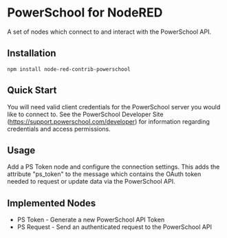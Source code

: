 # PowerSchool for NodeRED

A set of nodes which connect to and interact with the PowerSchool API.

## Installation

`npm install node-red-contrib-powerschool`

## Quick Start

You will need valid client credentials for the PowerSchool server you would like to connect to. See the PowerSchool Developer Site (https://support.powerschool.com/developer) for information regarding credentials and access permissions.

## Usage

Add a PS Token node and configure the connection settings. This adds the attribute "ps_token" to the message which contains the OAuth token needed to request or update data via the PowerSchool API.

## Implemented Nodes

 * PS Token - Generate a new PowerSchool API Token
 * PS Request - Send an authenticated request to the PowerSchool API
